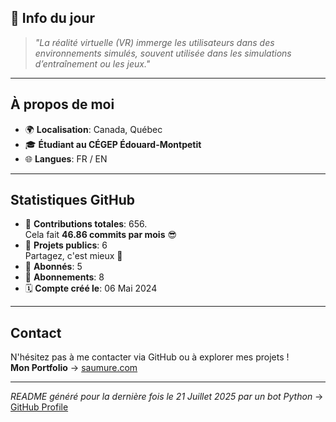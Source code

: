 

## 💭 Info du jour
> *"La réalité virtuelle (VR) immerge les utilisateurs dans des environnements simulés, souvent utilisée dans les simulations d’entraînement ou les jeux."*

---

## À propos de moi
- 🌍 **Localisation**: Canada, Québec
- 🎓 **Étudiant au CÉGEP Édouard-Montpetit**
- 🌐 **Langues**: FR / EN

---

## Statistiques GitHub
- 🧮 **Contributions totales**: 656.  
  Cela fait **46.86 commits par mois** 😎
- 📂 **Projets publics**: 6  
  Partagez, c'est mieux 🤝
- 👥 **Abonnés**: 5
- 👀 **Abonnements**: 8
- 🗓️ **Compte créé le**: 06 Mai 2024

---

## Contact
N'hésitez pas à me contacter via GitHub ou à explorer mes projets !  
**Mon Portfolio** -> [saumure.com](https://saumure.com)

---

*README généré pour la dernière fois le 21 Juillet 2025 par un bot Python* -> [GitHub Profile](https://github.com/HenriSaumure/HenriSaumure)
